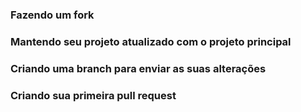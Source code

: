 ### Fazendo um fork

### Mantendo seu projeto atualizado com o projeto principal

### Criando uma branch para enviar as suas alterações

### Criando sua primeira pull request